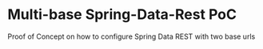 # Multi-base Spring-Data-Rest PoC
Proof of Concept on how to configure Spring Data REST with two base urls
